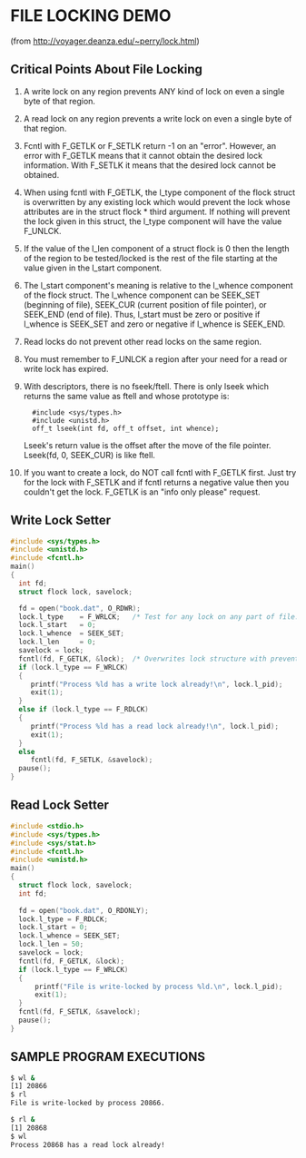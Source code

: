 # FILE LOCKING DEMO

(from http://voyager.deanza.edu/~perry/lock.html)

##  Critical Points About File Locking

1.  A write lock on any region prevents ANY kind of lock on even a single
    byte of that region.   

2.  A read lock on any region prevents a write lock on even a single byte
    of that region.

3.  Fcntl with F_GETLK or F_SETLK return -1 on an "error".  However, an
    error with F_GETLK means that it cannot obtain the desired lock
    information.  With F_SETLK it means that the desired lock cannot be
    obtained.

3.  When using fcntl with F_GETLK, the l_type component of the flock
    struct is overwritten by any existing lock which would prevent the
    lock whose attributes are in the struct flock * third argument.
    If nothing will prevent the lock given in this struct, the l_type
    component will have the value F_UNLCK.

4.  If the value of the l_len component of a struct flock is 0 then the
    length of the region to be tested/locked is the rest of the file
    starting at the value given in the l_start component.

5.  The l_start component's meaning is relative to the l_whence component
    of the flock struct.  The l_whence component can be SEEK_SET (beginning
    of file), SEEK_CUR (current position of file pointer), or SEEK_END
    (end of file).  Thus, l_start must be zero or positive if l_whence is
    SEEK_SET and zero or negative if l_whence is SEEK_END.

6.  Read locks do not prevent other read locks on the same region.  

7.  You must remember to F_UNLCK a region after your need for a read or
    write lock has expired.  

8.  With descriptors, there is no fseek/ftell.  There is only lseek which
    returns the same value as ftell and whose prototype is:

          #include <sys/types.h>
          #include <unistd.h> 
          off_t lseek(int fd, off_t offset, int whence);

     Lseek's return value is the offset after the move of the file pointer.
     Lseek(fd, 0, SEEK_CUR) is like ftell.

9.   If you want to create a lock, do NOT call fcntl with F_GETLK first.
     Just try for the lock with F_SETLK and if fcntl returns a negative
     value then you couldn't get the lock.  F_GETLK is an "info only please"
     request.


## Write Lock Setter
```c
#include <sys/types.h>
#include <unistd.h>      
#include <fcntl.h>
main()
{
  int fd;
  struct flock lock, savelock;

  fd = open("book.dat", O_RDWR);
  lock.l_type    = F_WRLCK;   /* Test for any lock on any part of file. */
  lock.l_start   = 0;
  lock.l_whence  = SEEK_SET;
  lock.l_len     = 0;        
  savelock = lock;
  fcntl(fd, F_GETLK, &lock);  /* Overwrites lock structure with preventors. */
  if (lock.l_type == F_WRLCK)
  {
     printf("Process %ld has a write lock already!\n", lock.l_pid);
     exit(1);
  }
  else if (lock.l_type == F_RDLCK)
  {
     printf("Process %ld has a read lock already!\n", lock.l_pid);
     exit(1);
  }
  else
     fcntl(fd, F_SETLK, &savelock);
  pause();
}
```
## Read Lock Setter

```c
#include <stdio.h>
#include <sys/types.h>
#include <sys/stat.h>
#include <fcntl.h>
#include <unistd.h>
main()
{
  struct flock lock, savelock;
  int fd;
   
  fd = open("book.dat", O_RDONLY);
  lock.l_type = F_RDLCK;
  lock.l_start = 0;
  lock.l_whence = SEEK_SET;
  lock.l_len = 50;
  savelock = lock;
  fcntl(fd, F_GETLK, &lock);
  if (lock.l_type == F_WRLCK)
  {
      printf("File is write-locked by process %ld.\n", lock.l_pid);
      exit(1);
  }
  fcntl(fd, F_SETLK, &savelock);
  pause();
}
```
## SAMPLE PROGRAM EXECUTIONS
```bash
$ wl &
[1]	20866
$ rl
File is write-locked by process 20866.

$ rl &
[1]	20868
$ wl
Process 20868 has a read lock already!
```
